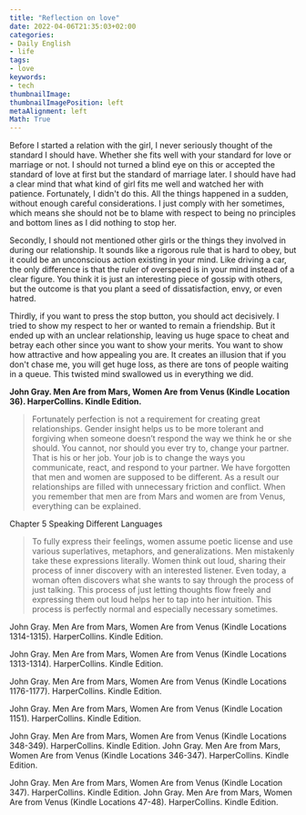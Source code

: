 ```yaml
---
title: "Reflection on love"
date: 2022-04-06T21:35:03+02:00
categories:
- Daily English
- life
tags:
- love
keywords:
- tech
thumbnailImage:
thumbnailImagePosition: left
metaAlignment: left
Math: True
---
```

<!--more-->
Before I started a relation with the girl, I never seriously thought of the standard I should have. Whether she fits well with your standard for love or marriage or not. I should not turned a blind eye on this or accepted the standard of love at first but the standard of marriage later. I should have had a clear mind that what kind of girl fits me well and watched her with patience. Fortunately, I didn't do this. All the things happened in a sudden, without enough careful considerations. I just comply with her sometimes, which means she should not be to blame with respect to being no principles and bottom lines as I did nothing to stop her.

Secondly, I should not mentioned other girls or the things they involved in during our relationship. It sounds like a rigorous rule that is hard to obey, but it could be an unconscious action existing in your mind. Like driving a car, the only difference is that the ruler of overspeed is in your mind instead of a clear figure. You think it is just an interesting piece of gossip with others, but the outcome is that you plant a seed of dissatisfaction, envy, or even hatred.

Thirdly, if you want to press the stop button, you should act decisively. I tried to show my respect to her or wanted to remain a friendship. But it ended up with an unclear relationship, leaving us huge space to cheat and betray each other since you want to show your merits. You want to show how attractive and how appealing you are. It creates an illusion that if you don't chase me, you will get huge loss, as there are tons of people waiting in a queue. This twisted mind swallowed us in everything we did.

**John Gray. Men Are from Mars, Women Are from Venus (Kindle Location 36). HarperCollins. Kindle Edition.**
> Fortunately perfection is not a requirement for creating great relationships.
> Gender insight helps us to be more tolerant and forgiving when someone doesn’t respond the way we think he or she should.
> You cannot, nor should you ever try to, change your partner. That is his or her job. Your job is to change the ways you communicate, react, and respond to your partner.
> We have forgotten that men and women are supposed to be different. As a result our relationships are filled with unnecessary friction and conflict.
When you remember that men are from Mars and women are from Venus, everything can be explained.

Chapter 5 Speaking Different Languages
> To fully express their feelings, women assume poetic license and use various superlatives, metaphors, and generalizations. Men mistakenly take these expressions literally.
> Women think out loud, sharing their process of inner discovery with an interested listener. Even today, a woman often discovers what she wants to say through the process of just talking. This process of just letting thoughts flow freely and expressing them out loud helps her to tap into her intuition. This process is perfectly normal and especially necessary sometimes.


John Gray. Men Are from Mars, Women Are from Venus (Kindle Locations 1314-1315). HarperCollins. Kindle Edition.

John Gray. Men Are from Mars, Women Are from Venus (Kindle Locations 1313-1314). HarperCollins. Kindle Edition.

John Gray. Men Are from Mars, Women Are from Venus (Kindle Locations 1176-1177). HarperCollins. Kindle Edition.

John Gray. Men Are from Mars, Women Are from Venus (Kindle Location 1151). HarperCollins. Kindle Edition.  

John Gray. Men Are from Mars, Women Are from Venus (Kindle Locations 348-349). HarperCollins. Kindle Edition.
John Gray. Men Are from Mars, Women Are from Venus (Kindle Locations 346-347). HarperCollins. Kindle Edition.

John Gray. Men Are from Mars, Women Are from Venus (Kindle Location 347). HarperCollins. Kindle Edition.
John Gray. Men Are from Mars, Women Are from Venus (Kindle Locations 47-48). HarperCollins. Kindle Edition.

